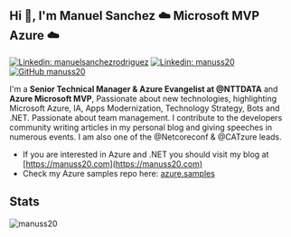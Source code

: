 ## Hi 👋, I'm **Manuel Sanchez**  ☁️ Microsoft MVP Azure ☁️

[![Linkedin: manuelsanchezrodriguez](https://img.shields.io/badge/-manuelsanchezrodriguez-blue?style=flat-square&logo=Linkedin&logoColor=white&link=https://www.linkedin.com/in/manuelsanchezrodriguez)](https://www.linkedin.com/in/manuelsanchezrodriguez/)
[![Linkedin: manuss20](https://img.shields.io/badge/-manuss20-blue?style=flat-square&logo=Twitter&logoColor=white&link=https://twitter.com/manuss20)](https://twitter.com/manuss20)
[![GitHub manuss20](https://img.shields.io/github/followers/manuss20?label=follow&style=social)](https://github.com/manuss20)

I'm a **Senior Technical Manager & Azure Evangelist at @NTTDATA** and **Azure Microsoft MVP**, Passionate about new technologies, highlighting Microsoft Azure, IA, Apps Modernization, Technology Strategy, Bots and .NET. Passionate about team management. I contribute to the developers community writing articles in my personal blog and giving speeches in numerous events. I am also one of the @Netcoreconf & @CATzure leads.

* If you are interested in Azure and .NET you should visit my blog at [https://manuss20.com](https://manuss20.com)
* Check my Azure samples repo here: [azure.samples](https://github.com/Manuss20/azure.samples)

## Stats
![manuss20](https://github-readme-stats.vercel.app/api?username=manuss20&count_private=true")
